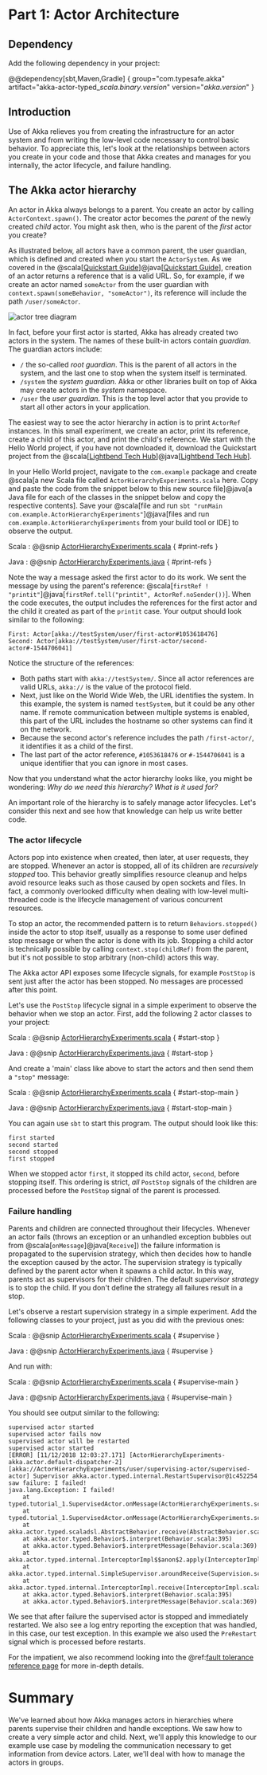 # Part 1: Actor Architecture

## Dependency

Add the following dependency in your project:

@@dependency[sbt,Maven,Gradle] {
  group="com.typesafe.akka"
  artifact="akka-actor-typed_$scala.binary.version$"
  version="$akka.version$"
}

## Introduction

Use of Akka relieves you from creating the infrastructure for an actor system and from writing the low-level code necessary to control basic behavior. To appreciate this, let's look at the relationships between actors you create in your code and those that Akka creates and manages for you internally, the actor lifecycle, and failure handling.

## The Akka actor hierarchy

An actor in Akka always belongs to a parent. You create an actor by calling  `ActorContext.spawn()`. The creator actor becomes the
_parent_ of the newly created _child_ actor. You might ask then, who is the parent of the _first_ actor you create?

As illustrated below, all actors have a common parent, the user guardian, which is defined and created when you start the `ActorSystem`.
As we covered in the @scala[[Quickstart Guide](https://developer.lightbend.com/guides/akka-quickstart-scala/)]@java[[Quickstart Guide](https://developer.lightbend.com/guides/akka-quickstart-java/)], creation of an actor returns a reference that is a valid URL. So, for example, if we create an actor named `someActor` from the user guardian with `context.spawn(someBehavior, "someActor")`, its reference will include the path `/user/someActor`.

![actor tree diagram](diagrams/actor_top_tree.png)

In fact, before your first actor is started, Akka has already created two actors in the system. The names of these built-in actors contain _guardian_. The guardian actors include:

 - `/` the so-called _root guardian_. This is the parent of all actors in the system, and the last one to stop when the system itself is terminated.
 - `/system` the _system guardian_. Akka or other libraries built on top of Akka may create actors in the _system_ namespace.
 - `/user` the _user guardian_. This is the top level actor that you provide to start all other actors in your application.
 
The easiest way to see the actor hierarchy in action is to print `ActorRef` instances. In this small experiment, we create an actor, print its reference, create a child of this actor, and print the child's reference. We start with the Hello World project, if you have not downloaded it, download the Quickstart project from the @scala[[Lightbend Tech Hub](https://developer.lightbend.com/start/?group=akka&amp;project=akka-quickstart-scala)]@java[[Lightbend Tech Hub](https://developer.lightbend.com/start/?group=akka&amp;project=akka-quickstart-java)].

In your Hello World project, navigate to the `com.example` package and create @scala[a new Scala file called `ActorHierarchyExperiments.scala` here. Copy and paste the code from the snippet below to this new source file]@java[a Java file for each of the classes in the snippet below and copy the respective contents]. Save your @scala[file and run `sbt "runMain com.example.ActorHierarchyExperiments"`]@java[files and run `com.example.ActorHierarchyExperiments` from your build tool or IDE] to observe the output.

Scala
:   @@snip [ActorHierarchyExperiments.scala](/akka-docs/src/test/scala/typed/tutorial_1/ActorHierarchyExperiments.scala) { #print-refs }

Java
:   @@snip [ActorHierarchyExperiments.java](/akka-docs/src/test/java/jdocs/typed/tutorial_1/ActorHierarchyExperiments.java) { #print-refs }

Note the way a message asked the first actor to do its work. We sent the message by using the parent's reference: @scala[`firstRef ! "printit"`]@java[`firstRef.tell("printit", ActorRef.noSender())`]. When the code executes, the output includes the references for the first actor and the child it created as part of the `printit` case. Your output should look similar to the following:

```
First: Actor[akka://testSystem/user/first-actor#1053618476]
Second: Actor[akka://testSystem/user/first-actor/second-actor#-1544706041]
```

Notice the structure of the references:

* Both paths start with `akka://testSystem/`. Since all actor references are valid URLs, `akka://` is the value of the protocol field.
* Next, just like on the World Wide Web, the URL identifies the system. In this example, the system is named `testSystem`, but it could be any other name. If remote communication between multiple systems is enabled, this part of the URL includes the hostname so other systems can find it on the network.
* Because the second actor's reference includes the path `/first-actor/`, it identifies it as a child of the first.
* The last part of the actor reference, `#1053618476` or `#-1544706041`  is a unique identifier that you can ignore in most cases.

Now that you understand what the actor hierarchy
looks like, you might be wondering: _Why do we need this hierarchy? What is it used for?_

An important role of the hierarchy is to safely manage actor lifecycles. Let's consider this next and see how that knowledge can help us write better code.

### The actor lifecycle
Actors pop into existence when created, then later, at user requests, they are stopped. Whenever an actor is stopped, all of its children are _recursively stopped_ too.
This behavior greatly simplifies resource cleanup and helps avoid resource leaks such as those caused by open sockets and files. In fact, a commonly overlooked difficulty when dealing with low-level multi-threaded code is the lifecycle management of various concurrent resources.

To stop an actor, the recommended pattern is to return `Behaviors.stopped()` inside the actor to stop itself, usually as a response to some user defined stop message or when the actor is done with its job. Stopping a child actor is technically possible by calling `context.stop(childRef)` from the parent, but it's not possible to stop arbitrary (non-child) actors this way.

The Akka actor API exposes some lifecycle signals, for example `PostStop` is sent just after the actor has been stopped. No messages are processed after this point.

Let's use the `PostStop` lifecycle signal in a simple experiment to observe the behavior when we stop an actor. First, add the following 2 actor classes to your project:

Scala
:   @@snip [ActorHierarchyExperiments.scala](/akka-docs/src/test/scala/typed/tutorial_1/ActorHierarchyExperiments.scala) { #start-stop }

Java
:   @@snip [ActorHierarchyExperiments.java](/akka-docs/src/test/java/jdocs/typed/tutorial_1/ActorHierarchyExperiments.java) { #start-stop }

And create a 'main' class like above to start the actors and then send them a `"stop"` message:

Scala
:   @@snip [ActorHierarchyExperiments.scala](/akka-docs/src/test/scala/typed/tutorial_1/ActorHierarchyExperiments.scala) { #start-stop-main }

Java
:   @@snip [ActorHierarchyExperiments.java](/akka-docs/src/test/java/jdocs/typed/tutorial_1/ActorHierarchyExperiments.java) { #start-stop-main }

You can again use `sbt` to start this program. The output should look like this:

```
first started
second started
second stopped
first stopped
```

When we stopped actor `first`, it stopped its child actor, `second`, before stopping itself. This ordering is strict, _all_ `PostStop` signals of the children are processed before the `PostStop` signal of the parent
is processed.

### Failure handling

Parents and children are connected throughout their lifecycles. Whenever an actor fails (throws an exception or an unhandled exception bubbles out from @scala[`onMessage`]@java[`Receive`]) the failure information is propagated
to the supervision strategy, which then decides how to handle the exception caused by the actor. The supervision strategy is typically defined by the parent actor when it spawns a child actor. In this way, parents act as supervisors for their children. The default _supervisor strategy_ is to stop the child. If you don't define the strategy all failures result in a stop.

Let's observe a restart supervision strategy in a simple experiment. Add the following classes to your project, just as you did with the previous ones:

Scala
:   @@snip [ActorHierarchyExperiments.scala](/akka-docs/src/test/scala/typed/tutorial_1/ActorHierarchyExperiments.scala) { #supervise }

Java
:   @@snip [ActorHierarchyExperiments.java](/akka-docs/src/test/java/jdocs/typed/tutorial_1/ActorHierarchyExperiments.java) { #supervise }

And run with:

Scala
:   @@snip [ActorHierarchyExperiments.scala](/akka-docs/src/test/scala/typed/tutorial_1/ActorHierarchyExperiments.scala) { #supervise-main }

Java
:   @@snip [ActorHierarchyExperiments.java](/akka-docs/src/test/java/jdocs/typed/tutorial_1/ActorHierarchyExperiments.java) { #supervise-main }

You should see output similar to the following:

```
supervised actor started
supervised actor fails now
supervised actor will be restarted
supervised actor started
[ERROR] [11/12/2018 12:03:27.171] [ActorHierarchyExperiments-akka.actor.default-dispatcher-2] [akka://ActorHierarchyExperiments/user/supervising-actor/supervised-actor] Supervisor akka.actor.typed.internal.RestartSupervisor@1c452254 saw failure: I failed!
java.lang.Exception: I failed!
	at typed.tutorial_1.SupervisedActor.onMessage(ActorHierarchyExperiments.scala:113)
	at typed.tutorial_1.SupervisedActor.onMessage(ActorHierarchyExperiments.scala:106)
	at akka.actor.typed.scaladsl.AbstractBehavior.receive(AbstractBehavior.scala:59)
	at akka.actor.typed.Behavior$.interpret(Behavior.scala:395)
	at akka.actor.typed.Behavior$.interpretMessage(Behavior.scala:369)
	at akka.actor.typed.internal.InterceptorImpl$$anon$2.apply(InterceptorImpl.scala:49)
	at akka.actor.typed.internal.SimpleSupervisor.aroundReceive(Supervision.scala:85)
	at akka.actor.typed.internal.InterceptorImpl.receive(InterceptorImpl.scala:70)
	at akka.actor.typed.Behavior$.interpret(Behavior.scala:395)
	at akka.actor.typed.Behavior$.interpretMessage(Behavior.scala:369)
```

We see that after failure the supervised actor is stopped and immediately restarted. We also see a log entry reporting the exception that was handled, in this case, our test exception. In this example we also used the `PreRestart` signal which is processed before restarts.

For the impatient, we also recommend looking into the @ref:[fault tolerance reference page](../fault-tolerance.md) for more in-depth
details.

# Summary
We've learned about how Akka manages actors in hierarchies where parents supervise their children and handle exceptions. We saw how to create a very simple actor and child. Next, we'll apply this knowledge to our example use case by modeling the communication necessary to get information from device actors. Later, we'll deal with how to manage the actors in groups.

